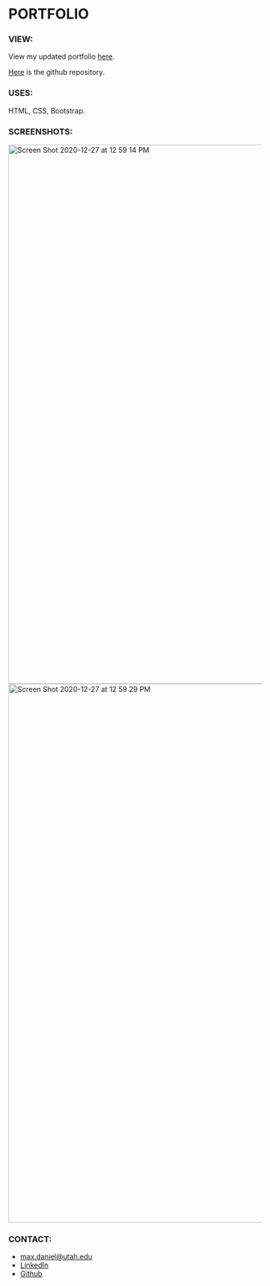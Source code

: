 # PORTFOLIO 

### VIEW:
View my updated portfolio [here](https://maxonemillion.github.io/responsive-portfolio "Link to updated portfolio").

[Here](https://github.com/maxonemillion/responsive-portfolio "Link to github repository") is the github repository.

### USES:
HTML, CSS, Bootstrap.

### SCREENSHOTS:
<img width="1072" alt="Screen Shot 2020-12-27 at 12 59 14 PM" src="https://user-images.githubusercontent.com/67847591/103179701-6fc32200-4843-11eb-9aa5-6c18819e07e7.png">
<img width="1071" alt="Screen Shot 2020-12-27 at 12 59 29 PM" src="https://user-images.githubusercontent.com/67847591/103179702-70f44f00-4843-11eb-9904-2de55a05ece6.png">

### CONTACT:
* max.daniel@utah.edu
* [LinkedIn](https://www.linkedin.com/in/maximilian-daniel1/ "Link to LinkedIn page")
* [Github](https://github.com/maxonemillion "Link to Github page")
